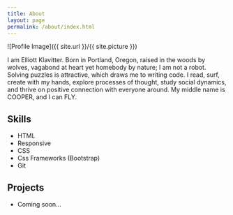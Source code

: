```yaml
---
title: About
layout: page
permalink: /about/index.html
---
```

![Profile Image]({{ site.url }}/{{ site.picture }})

<p>I am Elliott Klavitter. Born in Portland, Oregon, raised in the woods by wolves, vagabond at heart yet homebody by nature; I am not a robot. Solving puzzles is attractive, which draws me to writing code. I read, surf, create with my hands, explore processes of thought, study social dynamics, and thrive on positive connection with everyone around. My middle name is COOPER, and I can FLY.</p>

<h2>Skills</h2>

<ul class="skill-list">
	<li>HTML</li>
	<li>Responsive</li>
	<li>CSS</li>
	<li>Css Frameworks (Bootstrap)</li>
	<li>Git</li>
</ul>

<h2>Projects</h2>

<ul>
	<li>Coming soon...</li>
</ul>
